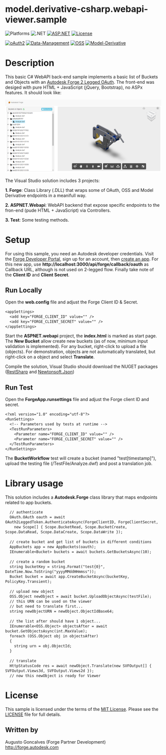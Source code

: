 # model.derivative-csharp.webapi-viewer.sample

![Platforms](https://img.shields.io/badge/platform-Windows-lightgray.svg)
![.NET](https://img.shields.io/badge/.NET-4.5.2-blue.svg)
[![ASP.NET](https://img.shields.io/badge/ASP.NET-4.5.2-blue.svg)](https://asp.net/)
[![License](http://img.shields.io/:license-mit-blue.svg)](http://opensource.org/licenses/MIT)

[![oAuth2](https://img.shields.io/badge/oAuth2-v1-green.svg)](http://developer.autodesk.com/)
[![Data-Management](https://img.shields.io/badge/Data%20Management-v1-green.svg)](http://developer.autodesk.com/)
[![OSS](https://img.shields.io/badge/OSS-v2-green.svg)](http://developer.autodesk.com/)
[![Model-Derivative](https://img.shields.io/badge/Model%20Derivative-v2-green.svg)](http://developer.autodesk.com/)

# Description

This basic C# WebAPI back-end sample implements a basic list of Buckets and Objects with an [Autodesk Forge 2 Legged OAuth](https://developer.autodesk.com/en/docs/oauth/v2/tutorials/get-2-legged-token/). The front-end was desiged with pure HTML + JavaScript (jQuery, Bootstrap), no ASPx features. It should look like:

![](indexpage.png)

 The Visual Studio solution includes 3 projects: 

**1. Forge**: Class Library (.DLL) that wraps some of OAuth, OSS and Model Derivative endpoints in a meanifull way.

**2. ASPNET.Webapi**: WebAPI backend that expose specific endpoints to the fron-end (pude HTML + JavaScript) via Controllers.

**3. Test**: Some testing methods.

# Setup

For using this sample, you need an Autodesk developer credentials. Visit the [Forge Developer Portal](https://developer.autodesk.com), sign up for an account, then [create an app](https://developer.autodesk.com/myapps/create). For this new app, use **http://localhost:3000/api/forge/callback/oauth** as Callback URL, although is not used on 2-legged flow. Finally take note of the **Client ID** and **Client Secret**.

## Run Locally

Open the **web.config** file and adjust the Forge Client ID & Secret.

    <appSettings>
      <add key="FORGE_CLIENT_ID" value="" />
      <add key="FORGE_CLIENT_SECRET" value="" />
    </appSettings>

Start the **ASPNET.webapi** project, the **index.html** is marked as start page. The **New Bucket** allow create new buckets (as of now, minimum input validation is implemented). For any bucket, right-click to upload a file (objects). For demonstration, objects are not automatically translated, but right-click on a object and select **Translate**. 

Compile the solution, Visual Studio should download the NUGET packages ([RestSharp](https://www.nuget.org/packages/RestSharp) and [Newtonsoft.Json](https://www.nuget.org/packages/newtonsoft.json/))

## Run Test

Open the **ForgeApp.runsettings** file and adjust the Forge client ID and secret.

    <?xml version="1.0" encoding="utf-8"?>
    <RunSettings>
      <!-- Parameters used by tests at runtime -->
      <TestRunParameters>
        <Parameter name="FORGE_CLIENT_ID" value="" />
        <Parameter name="FORGE_CLIENT_SECRET" value="" />
      </TestRunParameters>
    </RunSettings>

The **BucketWorkflow** test will create a bucket (named "test[timestamp]"), upload the testing file (/TestFile/Analyze.dwf) and post a translation job.

# Library usage

This solution includes a **Autodesk.Forge** class library that maps endpoints related to app buckets. 

      // authenticate
      OAuth.OAuth oauth = await OAuth2LeggedToken.AuthenticateAsync(ForgeClientID, ForgeClientSecret,
        new Scope[] { Scope.BucketRead, Scope.BucketCreate, Scope.DataRead, Scope.DataCreate, Scope.DataWrite });

      // create bucket and get list of buckets in different conditions
      AppBuckets app = new AppBuckets(oauth);
      IEnumerable<Bucket> buckets = await buckets.GetBucketsAsync(10);

      // create a random bucket
      string bucketKey = string.Format("test{0}", DateTime.Now.ToString("yyyyMMddHHmmss"));
      Bucket bucket = await app.CreateBucketAsync(bucketKey, PolicyKey.Transient);

      // upload new object
      OSS.Object newObject = await bucket.UploadObjectAsync(testFile);
      // this URN can be used on the viewer
      // but need to translate first...
      string newObjectURN = newObject.ObjectIdBase64;

      // the list after should have 1 object...
      IEnumerable<OSS.Object> objectsAfter = await bucket.GetObjectsAsync(int.MaxValue);
      foreach (OSS.Object obj in objectsAfter)
      {
        string urn = obj.ObjectId;
      }

      // translate
      HttpStatusCode res = await newObject.Translate(new SVFOutput[] { SVFOutput.Views3d, SVFOutput.Views2d });
      // now this newObject is ready for Viewer

# License

This sample is licensed under the terms of the [MIT License](http://opensource.org/licenses/MIT).
Please see the [LICENSE](LICENSE) file for full details.

## Written by

Augusto Goncalves (Forge Partner Development)<br />
http://forge.autodesk.com<br />
